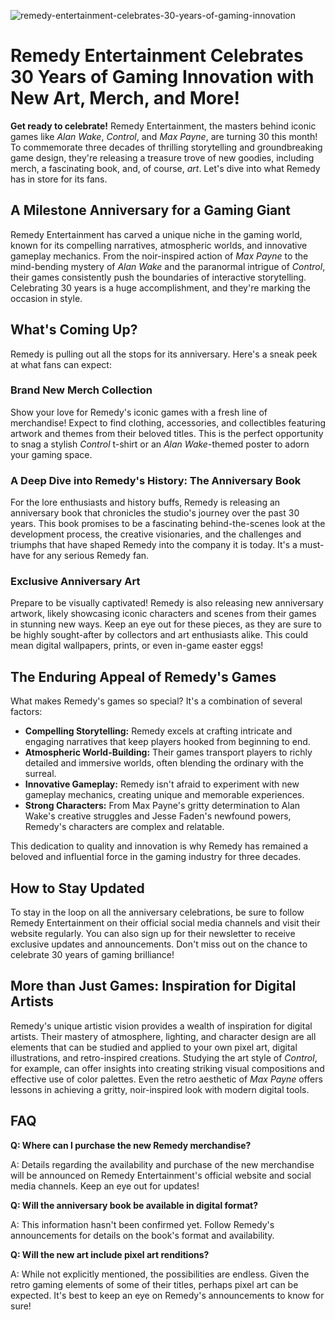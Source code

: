 ![remedy-entertainment-celebrates-30-years-of-gaming-innovation](https://images.pexels.com/photos/17377553/pexels-photo-17377553.jpeg?auto=compress&cs=tinysrgb&fit=crop&h=627&w=1200)

# Remedy Entertainment Celebrates 30 Years of Gaming Innovation with New Art, Merch, and More!

**Get ready to celebrate!** Remedy Entertainment, the masters behind iconic games like *Alan Wake*, *Control*, and *Max Payne*, are turning 30 this month! To commemorate three decades of thrilling storytelling and groundbreaking game design, they're releasing a treasure trove of new goodies, including merch, a fascinating book, and, of course, *art*. Let's dive into what Remedy has in store for its fans.

## A Milestone Anniversary for a Gaming Giant

Remedy Entertainment has carved a unique niche in the gaming world, known for its compelling narratives, atmospheric worlds, and innovative gameplay mechanics. From the noir-inspired action of *Max Payne* to the mind-bending mystery of *Alan Wake* and the paranormal intrigue of *Control*, their games consistently push the boundaries of interactive storytelling. Celebrating 30 years is a huge accomplishment, and they're marking the occasion in style.

## What's Coming Up?

Remedy is pulling out all the stops for its anniversary. Here's a sneak peek at what fans can expect:

### Brand New Merch Collection

Show your love for Remedy's iconic games with a fresh line of merchandise! Expect to find clothing, accessories, and collectibles featuring artwork and themes from their beloved titles. This is the perfect opportunity to snag a stylish *Control* t-shirt or an *Alan Wake*-themed poster to adorn your gaming space.

### A Deep Dive into Remedy's History: The Anniversary Book

For the lore enthusiasts and history buffs, Remedy is releasing an anniversary book that chronicles the studio's journey over the past 30 years. This book promises to be a fascinating behind-the-scenes look at the development process, the creative visionaries, and the challenges and triumphs that have shaped Remedy into the company it is today. It's a must-have for any serious Remedy fan.

### Exclusive Anniversary Art

Prepare to be visually captivated! Remedy is also releasing new anniversary artwork, likely showcasing iconic characters and scenes from their games in stunning new ways. Keep an eye out for these pieces, as they are sure to be highly sought-after by collectors and art enthusiasts alike. This could mean digital wallpapers, prints, or even in-game easter eggs!

## The Enduring Appeal of Remedy's Games

What makes Remedy's games so special? It's a combination of several factors:

*   **Compelling Storytelling:** Remedy excels at crafting intricate and engaging narratives that keep players hooked from beginning to end.
*   **Atmospheric World-Building:** Their games transport players to richly detailed and immersive worlds, often blending the ordinary with the surreal.
*   **Innovative Gameplay:** Remedy isn't afraid to experiment with new gameplay mechanics, creating unique and memorable experiences.
*   **Strong Characters:** From Max Payne's gritty determination to Alan Wake's creative struggles and Jesse Faden's newfound powers, Remedy's characters are complex and relatable.

This dedication to quality and innovation is why Remedy has remained a beloved and influential force in the gaming industry for three decades.

## How to Stay Updated

To stay in the loop on all the anniversary celebrations, be sure to follow Remedy Entertainment on their official social media channels and visit their website regularly. You can also sign up for their newsletter to receive exclusive updates and announcements. Don't miss out on the chance to celebrate 30 years of gaming brilliance!

## More than Just Games: Inspiration for Digital Artists

Remedy's unique artistic vision provides a wealth of inspiration for digital artists. Their mastery of atmosphere, lighting, and character design are all elements that can be studied and applied to your own pixel art, digital illustrations, and retro-inspired creations. Studying the art style of *Control*, for example, can offer insights into creating striking visual compositions and effective use of color palettes. Even the retro aesthetic of *Max Payne* offers lessons in achieving a gritty, noir-inspired look with modern digital tools.

## FAQ

**Q: Where can I purchase the new Remedy merchandise?**

A: Details regarding the availability and purchase of the new merchandise will be announced on Remedy Entertainment's official website and social media channels. Keep an eye out for updates!

**Q: Will the anniversary book be available in digital format?**

A: This information hasn't been confirmed yet. Follow Remedy's announcements for details on the book's format and availability.

**Q: Will the new art include pixel art renditions?**

A: While not explicitly mentioned, the possibilities are endless. Given the retro gaming elements of some of their titles, perhaps pixel art can be expected. It's best to keep an eye on Remedy's announcements to know for sure!
